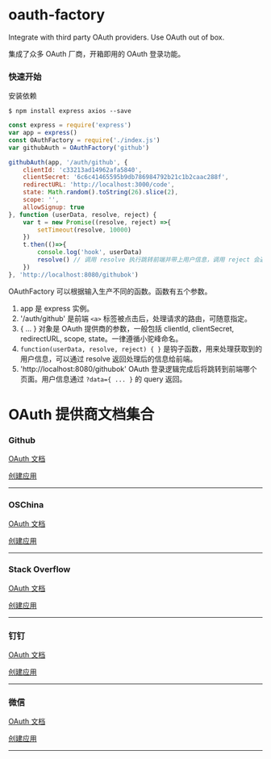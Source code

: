 # oauth-factory
Integrate with third party OAuth providers. Use OAuth out of box.

集成了众多 OAuth 厂商，开箱即用的 OAuth 登录功能。

### 快速开始

安装依赖

```shell
$ npm install express axios --save
```

```javascript 
const express = require('express')
var app = express()
const OAuthFactory = require('./index.js')
var githubAuth = OAuthFactory('github')

githubAuth(app, '/auth/github', {
    clientId: 'c33213ad14962afa5840',
    clientSecret: '6c6c41465595b9db786984792b21c1b2caac288f',
    redirectURL: 'http://localhost:3000/code',
    state: Math.random().toString(26).slice(2),
    scope: '',
    allowSignup: true
}, function (userData, resolve, reject) {
    var t = new Promise((resolve, reject) =>{
        setTimeout(resolve, 10000)
    })
    t.then(()=>{
        console.log('hook', userData)
        resolve() // 调用 resolve 执行跳转前端并带上用户信息，调用 reject 会返回 400 错误，不携带用户信息
    })
}, 'http://localhost:8080/githubok')
```

OAuthFactory 可以根据输入生产不同的函数。函数有五个参数。
1. app 是 express 实例。
2. '/auth/github' 是前端 `<a>` 标签被点击后，处理请求的路由，可随意指定。
3. { ... } 对象是 OAuth 提供商的参数，一般包括 clientId, clientSecret, redirectURL, scope, state。一律遵循小驼峰命名。
4. `function(userData, resolve, reject) { }` 是钩子函数，用来处理获取到的用户信息，可以通过 resolve 返回处理后的信息给前端。
5. 'http://localhost:8080/githubok' OAuth 登录逻辑完成后将跳转到前端哪个页面。用户信息通过 `?data={ ... }` 的 query 返回。

# OAuth 提供商文档集合

### Github
[OAuth 文档](https://developer.github.com/apps/building-oauth-apps/authorizing-oauth-apps/)

[创建应用](https://github.com/settings/applications/new)


--------------------

### OSChina
[OAuth 文档](https://www.oschina.net/openapi/docs)

[创建应用](https://www.oschina.net/openapi/client/edit)

--------------------

### Stack Overflow
[OAuth 文档](https://api.stackexchange.com/docs/authentication)

[创建应用](https://stackapps.com/apps/oauth/register)

--------------------

### 钉钉
[OAuth 文档](https://open-doc.dingtalk.com/docs/doc.htm?spm=a219a.7629140.0.0.7f5f4a97IkrkFE&treeId=385&articleId=104968&docType=1#s1)

[创建应用](https://open-dev.dingtalk.com/#/loginAndShareApp)

--------------------

### 微信
[OAuth 文档](https://open.weixin.qq.com/cgi-bin/showdocument?action=dir_list&t=resource/res_list&verify=1&id=open1419316505&token=&lang=zh_CN)

[创建应用](https://open.weixin.qq.com)

--------------------
